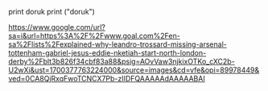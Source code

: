 print doruk  print ("doruk")

https://www.google.com/url?sa=i&url=https%3A%2F%2Fwww.goal.com%2Fen-sa%2Flists%2Fexplained-why-leandro-trossard-missing-arsenal-tottenham-gabriel-jesus-eddie-nketiah-start-north-london-derby%2Fblt3b826f34cbf83a88&psig=AOvVaw3njkixOTKo_cXC2b-U2wXi&ust=1700377763224000&source=images&cd=vfe&opi=89978449&ved=0CA8QjRxqFwoTCNCX7Pb-zIIDFQAAAAAdAAAAABAI
